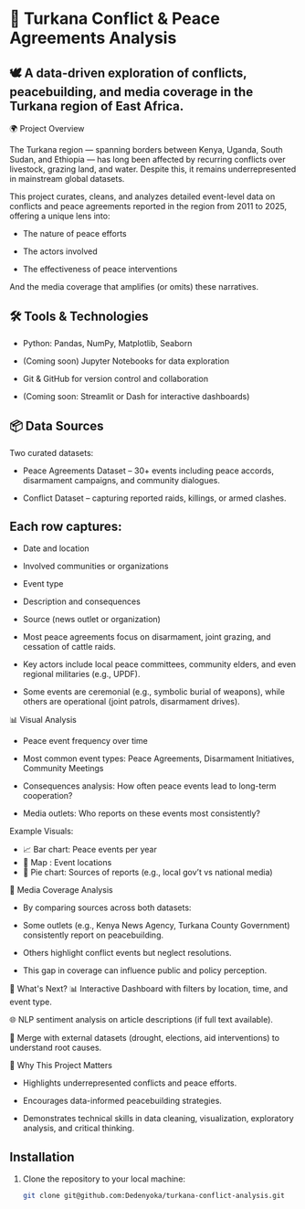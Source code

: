 # 📌 Turkana Conflict & Peace Agreements Analysis
## 🕊️ A data-driven exploration of conflicts, peacebuilding, and media coverage in the Turkana region of East Africa.
🌍 Project Overview

The Turkana region — spanning borders between Kenya, Uganda, South Sudan, and Ethiopia — has long been affected by recurring conflicts over livestock, grazing land, and water. Despite this, it remains underrepresented in mainstream global datasets.

This project curates, cleans, and analyzes detailed event-level data on conflicts and peace agreements reported in the region from 2011 to 2025, offering a unique lens into:

- The nature of peace efforts

- The actors involved

- The effectiveness of peace interventions

 And the media coverage that amplifies (or omits) these narratives.

## 🛠️ Tools & Technologies
- Python: Pandas, NumPy, Matplotlib, Seaborn

- (Coming soon) Jupyter Notebooks for data exploration

- Git & GitHub for version control and collaboration

- (Coming soon: Streamlit or Dash for interactive dashboards)

## 📦 Data Sources
Two curated datasets:

- Peace Agreements Dataset – 30+ events including peace accords, disarmament campaigns, and community dialogues.

- Conflict Dataset – capturing reported raids, killings, or armed clashes.

## Each row captures:

- Date and location

- Involved communities or organizations

- Event type

- Description and consequences

- Source (news outlet or organization)

- Most peace agreements focus on disarmament, joint grazing, and cessation of cattle raids.

- Key actors include local peace committees, community elders, and even regional militaries (e.g., UPDF).

- Some events are ceremonial (e.g., symbolic burial of weapons), while others are operational (joint patrols, disarmament drives).

 📊 Visual Analysis
- Peace event frequency over time

- Most common event types: Peace Agreements, Disarmament Initiatives, Community Meetings

- Consequences analysis: How often peace events lead to long-term cooperation?

- Media outlets: Who reports on these events most consistently?

Example Visuals:
- 📈 Bar chart: Peace events per year
- 🧭 Map : Event locations
- 📡 Pie chart: Sources of reports (e.g., local gov’t vs national media)

📰 Media Coverage Analysis
- By comparing sources across both datasets:

- Some outlets (e.g., Kenya News Agency, Turkana County Government) consistently report on peacebuilding.

- Others highlight conflict events but neglect resolutions.

- This gap in coverage can influence public and policy perception.

🚀 What's Next?
📊 Interactive Dashboard with filters by location, time, and event type.

🌐 NLP sentiment analysis on article descriptions (if full text available).

🤝 Merge with external datasets (drought, elections, aid interventions) to understand root causes.

🙋 Why This Project Matters
- Highlights underrepresented conflicts and peace efforts.

- Encourages data-informed peacebuilding strategies.

- Demonstrates technical skills in data cleaning, visualization, exploratory analysis, and critical thinking.

## Installation

1. Clone the repository to your local machine:
   ```bash
   git clone git@github.com:Dedenyoka/turkana-conflict-analysis.git
